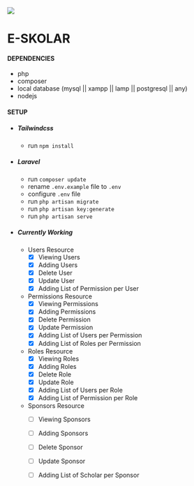 <img src="https://drive.google.com/file/d/1__xAJ7zmferRlNfzMyt9r2He2xLw3l3M/view?usp=sharing" />

# E-SKOLAR

#### DEPENDENCIES
- php
- composer
- local database (mysql || xampp || lamp || postgresql || any)
- nodejs

#### SETUP
- ##### Tailwindcss
  - run ``` npm install ```
- ##### Laravel
  - run ``` composer update ```
  - rename ``` .env.example ``` file to ``` .env ```
  - configure ``` .env ``` file
  - run ``` php artisan migrate ```
  - run ``` php artisan key:generate ```
  - run ``` php artisan serve ```
        
- ##### Currently Working
    - Users Resource
        - [x] Viewing Users
        - [x] Adding Users
        - [x] Delete User
        - [x] Update User
        - [x] Adding List of Permission per User 
    
    - Permissions Resource
        - [x] Viewing Permissions
        - [x] Adding Permissions
        - [x] Delete Permission
        - [x] Update Permission
        - [x] Adding List of Users per Permission 
        - [x] Adding List of Roles per Permission 
    
    - Roles Resource
        - [x] Viewing Roles
        - [x] Adding Roles
        - [x] Delete Role
        - [x] Update Role
        - [x] Adding List of Users per Role 
        - [x] Adding List of Permission per Role 

    - Sponsors Resource
        - [ ] Viewing Sponsors
        - [ ] Adding Sponsors
        - [ ] Delete Sponsor
        - [ ] Update Sponsor
        - [ ] Adding List of Scholar per Sponsor 
        